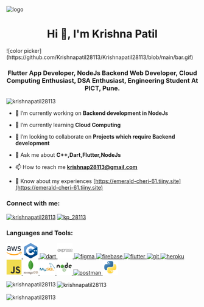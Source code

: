 ![logo](https://github.com/Krishnapatil28113/Krishnapatil28113/blob/main/coding.gif)
<h1 align="center">Hi 👋, I'm Krishna Patil</h1>
![color picker](https://github.com/Krishnapatil28113/Krishnapatil28113/blob/main/bar.gif)

<h3 align="center">Flutter App Developer, NodeJs Backend Web Developer, Cloud Computing Enthusiast, DSA Enthusiast, Engineering Student At PICT, Pune.</h3>

<p align="left"> <img src="https://komarev.com/ghpvc/?username=krishnapatil28113&label=Profile%20views&color=0e75b6&style=flat" alt="krishnapatil28113" /> </p>

- 🔭 I’m currently working on **Backend development in NodeJs**

- 🌱 I’m currently learning **Cloud Computing**

- 👯 I’m looking to collaborate on **Projects which require Backend development**

- 💬 Ask me about **C++,Dart,Flutter,NodeJs**

- 📫 How to reach me **krishnap28113@gmail.com**

- 📄 Know about my experiences [https://emerald-cheri-61.tiiny.site](https://emerald-cheri-61.tiiny.site)

<h3 align="left">Connect with me:</h3>
<p align="left">
<a href="https://linkedin.com/in/krishnapatil28113" target="blank"><img align="center" src="https://raw.githubusercontent.com/rahuldkjain/github-profile-readme-generator/master/src/images/icons/Social/linked-in-alt.svg" alt="krishnapatil28113" height="30" width="40" /></a>
<a href="https://instagram.com/kp_28113" target="blank"><img align="center" src="https://raw.githubusercontent.com/rahuldkjain/github-profile-readme-generator/master/src/images/icons/Social/instagram.svg" alt="kp_28113" height="30" width="40" /></a>
</p>

<h3 align="left">Languages and Tools:</h3>
<p align="left"> <a href="https://aws.amazon.com" target="_blank" rel="noreferrer"> <img src="https://raw.githubusercontent.com/devicons/devicon/master/icons/amazonwebservices/amazonwebservices-original-wordmark.svg" alt="aws" width="40" height="40"/> </a> <a href="https://www.w3schools.com/cpp/" target="_blank" rel="noreferrer"> <img src="https://raw.githubusercontent.com/devicons/devicon/master/icons/cplusplus/cplusplus-original.svg" alt="cplusplus" width="40" height="40"/> </a> <a href="https://dart.dev" target="_blank" rel="noreferrer"> <img src="https://www.vectorlogo.zone/logos/dartlang/dartlang-icon.svg" alt="dart" width="40" height="40"/> </a> <a href="https://expressjs.com" target="_blank" rel="noreferrer"> <img src="https://raw.githubusercontent.com/devicons/devicon/master/icons/express/express-original-wordmark.svg" alt="express" width="40" height="40"/> </a> <a href="https://www.figma.com/" target="_blank" rel="noreferrer"> <img src="https://www.vectorlogo.zone/logos/figma/figma-icon.svg" alt="figma" width="40" height="40"/> </a> <a href="https://firebase.google.com/" target="_blank" rel="noreferrer"> <img src="https://www.vectorlogo.zone/logos/firebase/firebase-icon.svg" alt="firebase" width="40" height="40"/> </a> <a href="https://flutter.dev" target="_blank" rel="noreferrer"> <img src="https://www.vectorlogo.zone/logos/flutterio/flutterio-icon.svg" alt="flutter" width="40" height="40"/> </a> <a href="https://git-scm.com/" target="_blank" rel="noreferrer"> <img src="https://www.vectorlogo.zone/logos/git-scm/git-scm-icon.svg" alt="git" width="40" height="40"/> </a> <a href="https://heroku.com" target="_blank" rel="noreferrer"> <img src="https://www.vectorlogo.zone/logos/heroku/heroku-icon.svg" alt="heroku" width="40" height="40"/> </a> <a href="https://developer.mozilla.org/en-US/docs/Web/JavaScript" target="_blank" rel="noreferrer"> <img src="https://raw.githubusercontent.com/devicons/devicon/master/icons/javascript/javascript-original.svg" alt="javascript" width="40" height="40"/> </a> <a href="https://www.mongodb.com/" target="_blank" rel="noreferrer"> <img src="https://raw.githubusercontent.com/devicons/devicon/master/icons/mongodb/mongodb-original-wordmark.svg" alt="mongodb" width="40" height="40"/> </a> <a href="https://www.mysql.com/" target="_blank" rel="noreferrer"> <img src="https://raw.githubusercontent.com/devicons/devicon/master/icons/mysql/mysql-original-wordmark.svg" alt="mysql" width="40" height="40"/> </a> <a href="https://nodejs.org" target="_blank" rel="noreferrer"> <img src="https://raw.githubusercontent.com/devicons/devicon/master/icons/nodejs/nodejs-original-wordmark.svg" alt="nodejs" width="40" height="40"/> </a> <a href="https://postman.com" target="_blank" rel="noreferrer"> <img src="https://www.vectorlogo.zone/logos/getpostman/getpostman-icon.svg" alt="postman" width="40" height="40"/> </a> <a href="https://www.python.org" target="_blank" rel="noreferrer"> <img src="https://raw.githubusercontent.com/devicons/devicon/master/icons/python/python-original.svg" alt="python" width="40" height="40"/> </a> </p>

<p><img align="left" src="https://github-readme-stats.vercel.app/api/top-langs?username=krishnapatil28113&show_icons=true&locale=en&layout=compact" alt="krishnapatil28113" /></p>

<p>&nbsp;<img align="center" src="https://github-readme-stats.vercel.app/api?username=krishnapatil28113&show_icons=true&locale=en" alt="krishnapatil28113" /></p>

<p><img align="center" src="https://github-readme-streak-stats.herokuapp.com/?user=krishnapatil28113&" alt="krishnapatil28113" /></p>

